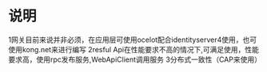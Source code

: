 # 说明
 1网关目前来说并非必须，在应用层可使用ocelot配合identityserver4使用，也可使用kong.net来进行编写
 2resful Api在性能要求不高的情况下,可满足使用，性能要求高，使用rpc发布服务,WebApiClient调用服务
 3分布式一致性（CAP来使用）